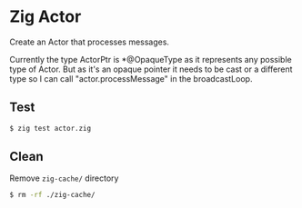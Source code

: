 # Zig Actor

Create an Actor that processes messages.

Currently the type ActorPtr is \*@OpaqueType as it represents any possible
type of Actor. But as it's an opaque pointer it needs to be cast or a
different type so I can call "actor.processMessage" in the broadcastLoop.

## Test
```bash
$ zig test actor.zig
```

## Clean
Remove `zig-cache/` directory
```bash
$ rm -rf ./zig-cache/
```
